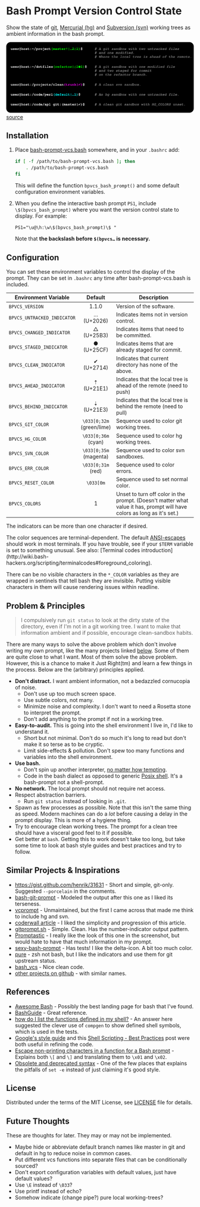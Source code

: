 Bash Prompt Version Control State
=================================
[//]: # (Home: https://github.com/meadowface/bash-prompt-vcs)

Show the state of [git](https://git-scm.com/), [Mercurial (hg)](https://www.mercurial-scm.org/)
and [Subversion (svn)](https://subversion.apache.org/) working trees as ambient information in
the bash prompt.

![Screenshot](screenshot.png "Screenshot")
[source](screenshot.svg)

Installation
------------
1. Place [bash-prompt-vcs.bash](bash-prompt-vcs.bash) somewhere, and in your `.bashrc` add:

   ```bash
   if [ -f /path/to/bash-prompt-vcs.bash ]; then
       . /path/to/bash-prompt-vcs.bash
   fi
   ```

   This will define the function `bpvcs_bash_prompt()` and some default
   configuration environment variables.

2. When you define the interactive bash prompt `PS1`, include
   `\$(bpvcs_bash_prompt)` where you want the version control state to
   display.  For example:

   ```
   PS1="\u@\h:\w\$(bpvcs_bash_prompt)\$ "
   ```
   Note that **the backslash before `$(bpvcs…` is necessary.**


Configuration
-------------
You can set these environment variables to control the display of the prompt.
They can be set in `.bashrc` any time after bash-prompt-vcs.bash is included.

Environment Variable        | Default | Description
----------------------------|:-------:|------------
`BPVCS_VERSION`             | 1.1.0   | Version of the software.
`BPVCS_UNTRACKED_INDICATOR` | … <br/>(U+2026) | Indicates items not in version control.
`BPVCS_CHANGED_INDICATOR`   | △ <br/>(U+25B3) | Indicates items that need to be committed.
`BPVCS_STAGED_INDICATOR`    | ● <br/>(U+25CF) | Indicates items that are already staged for commit.
`BPVCS_CLEAN_INDICATOR`     | ✔ <br/>(U+2714) | Indicates that current directory has none of the above.
`BPVCS_AHEAD_INDICATOR`     | ⇡ <br>(U+21E1)  | Indicates that the local tree is ahead of the remote (need to push)
`BPVCS_BEHIND_INDICATOR`    | ⇣ <br>(U+21E3)  | Indicates that the local tree is behind the remote (need to pull)
`BPVCS_GIT_COLOR`           | `\033[0;32m` <br/>(green/lime)  | Sequence used to color git working trees.
`BPVCS_HG_COLOR`            | `\033[0;36m` <br/>(cyan)   | Sequence used to color hg working trees.
`BPVCS_SVN_COLOR`           | `\033[0;35m` <br/>(magenta) | Sequence used to color svn sandboxes.
`BPVCS_ERR_COLOR`           | `\033[0;31m` <br/>(red)    | Sequence used to color errors.
`BPVCS_RESET_COLOR`         | `\033[0m`                  | Sequence used to set normal color.
`BPVCS_COLORS`              |  1         | Unset to turn off color in the prompt. (Doesn't matter what value it has, prompt will have colors as long as it's set.)

The indicators can be more than one character if desired.

The color sequences are terminal-dependent.  The default
[ANSI-escapes](https://en.wikipedia.org/wiki/ANSI_escape_code#Colors) should work in
most terminals.  If you have trouble, see if your `$TERM` variable is set to
something unusual.  See also: [Terminal codes introduction](http://wiki.bash-
hackers.org/scripting/terminalcodes#foreground_coloring).

There can be no visible characters in the `*_COLOR` variables as they are
wrapped in sentinels that tell bash they are invisible.  Putting visible
characters in them will cause rendering issues within readline.


Problem & Principles
--------------------
> I compulsively run `git status` to look at the dirty state of the directory,
> even if I'm not in a git working tree.
> I want to make that information ambient and if possible, encourage clean-sandbox
> habits.

There are many ways to solve the above problem which don't involve writing my
own prompt, like the many projects linked [below](#user-content-similar-projects--inspirations).
Some of them are quite close to what I want.  Most of them solve the above problem.  However,
this is a chance  to make it Just Right(tm) and learn a few things in the process.
Below are the (arbitrary) principles applied.

* **Don't distract.**  I want ambient information, not a bedazzled cornucopia of noise.
  * Don't use up too much screen space.
  * Use subtle colors, not many.
  * Minimize noise and complexity.  I don't want to need a Rosetta stone to interpret the prompt.
  * Don't add anything to the prompt if not in a working tree.
* **Easy-to-audit.**  This is going into the shell environment I live in, I'd like to understand it.
  * Short but not minimal.  Don't do so much it's long to read but don't make it so terse as to be cryptic.
  * Limit side-effects & pollution.  Don't spew too many functions and variables into the shell environment.
* **Use bash.**
  * Don't spin up another interpreter, [no matter how tempting](http://www.python.org).
  * Code in the bash dialect as opposed to generic [Posix shell](http://pubs.opengroup.org/onlinepubs/9699919799/utilities/V3_chap02.html#tag_18).  It's a bash-prompt not a shell-prompt.
* **No network.**  The local prompt should not require net access.
* Respect abstraction barriers.
  * Run `git status` instead of looking in `.git`.
* Spawn as few processes as possible.
  Note that this isn't the same thing as speed.  Modern machines can do a *lot* before causing a delay in the prompt display.  This is more of a hygiene thing.
* Try to encourage clean working trees.  The prompt for a clean tree should have a visceral good feel to it if possible.
* Get better at `bash`.  Getting this to work doesn't take too long, but take
  some time to look at bash style guides and best practices and try to follow.


Similar Projects & Inspirations
-------------------------------
* https://gist.github.com/henrik/31631 - Short and simple, git-only.  Suggested `--porcelain` in the comments.
* [bash-git-prompt](https://github.com/magicmonty/bash-git-prompt/) - Modeled the output after this one as I liked its terseness.
* [vcprompt](https://github.com/djl/vcprompt) - Unmaintained, but the first I came across that made me think to include hg and svn.
* [coderwall article](https://coderwall.com/p/pn8f0g/show-your-git-status-and-branch-in-color-at-the-command-prompt) - I liked the simplicity and progression of this article.
* [gitprompt.sh](https://github.com/jcgoble3/gitstuff/blob/master/gitprompt.sh) - Simple.  Clean.  Has the number-indicator output pattern.
* [Promptastic](http://painl.es/promptastic/) - I really like the look of this one in the screenshot, but would hate to have that much information in my prompt.
* [sexy-bash-prompt](https://github.com/twolfson/sexy-bash-prompt) - Has tests!  I like the delta-icon.  A bit too much color.
* [pure](https://github.com/sindresorhus/pure) - zsh not bash, but I like the indicators and use them for git upstream status.
* [bash_vcs](https://github.com/mfouesneau/bash_vcs) - Nice clean code.
* [other projects on github](https://github.com/search?utf8=%E2%9C%93&q=bash+vcs+prompt&type=Repositories&ref=searchresults) - with similar names.


References
----------
* [Awesome Bash](https://github.com/awesome-lists/awesome-bash) - Possibly the best landing page for bash that I've found.
* [BashGuide](http://mywiki.wooledge.org/BashGuide) - Great reference.
* [how do I list the functions defined in my shell?](http://stackoverflow.com/questions/4471364/how-do-i-list-the-functions-defined-in-my-shell) - An answer here suggested the clever use of `compgen` to show defined shell symbols, which is used in the tests.
* [Google's style guide](https://google.github.io/styleguide/shell.xml) and this [Shell Scripting - Best Practices](http://fahdshariff.blogspot.com/2013/10/shell-scripting-best-practices.html) post were both useful in refining the code.
* [Escape non-printing characters in a function for a Bash prompt](http://superuser.com/questions/301353/escape-non-printing-characters-in-a-function-for-a-bash-prompt) - Explains both `\[` and `\]` and translating them to `\x01` and `\x02`.
* [Obsolete and deprecated syntax](http://wiki.bash-hackers.org/scripting/obsolete) - One of the few places that explains the pitfalls of `set -e` instead of just claiming it's good style.

License
-------
Distributed under the terms of the MIT License, see [LICENSE](LICENSE) file for details.

Future Thoughts
---------------
These are thoughts for later.  They may or may not be implemented.

* Maybe hide or abbreviate default branch names like master in git and default in hg to reduce noise in common cases.
* Put different vcs functions into separate files that can be conditionally sourced?
* Don't export configuration variables with default values, just have default values?
* Use `\E` instead of `\033`?
* Use printf instead of echo?
* Somehow indicate (change pipe?) pure local working-trees?
